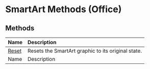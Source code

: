 
# SmartArt Methods (Office)

## Methods



|**Name**|**Description**|
|:-----|:-----|
| [Reset](dfb13f58-b5bc-4b38-25ec-20e76380f7eb.md)|Resets the SmartArt graphic to its original state.|
|Name|Description|

